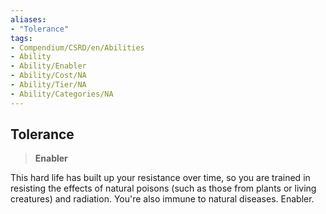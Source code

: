 ```yaml
---
aliases:
- "Tolerance"
tags:
- Compendium/CSRD/en/Abilities
- Ability
- Ability/Enabler
- Ability/Cost/NA
- Ability/Tier/NA
- Ability/Categories/NA
---
```


  
## Tolerance  
>**Enabler**
  
This hard life has built up your resistance over time, so you are trained in resisting the effects of natural poisons (such as those from plants or living creatures) and radiation. You're also immune to natural diseases. Enabler.
